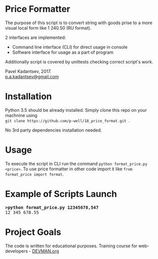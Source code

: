 # Price Formatter

The purpose of this script is to convert string with goods prise to a more visual local form like 1 240.50 (RU format).

2 interfaces are implemented:

 - Command line interface (CLI) for direct usage in console
 - Software interface for usage as a part of program
 
 Additionally script is covered by unittests checking correct script's work.

Pavel Kadantsev, 2017. <br/>
p.a.kadantsev@gmail.com


# Installation

Python 3.5 should be already installed.
Simply clone this repo on your machnine using <br /> ```git clone https://github.com/p-well/18_price_format.git ```.

No 3rd party dependencies installation needed.


# Usage

To execute the script in CLI run the command ```python format_price.py <price>```.
To use price formatter in other code import it like ```from format_price import format```.


# Example of Scripts Launch

<pre>
<b>>python format_price.py 12345678,547</b>
12 345 678.55
</pre>


# Project Goals

The code is written for educational purposes. Training course for web-developers - [DEVMAN.org](https://devman.org)
